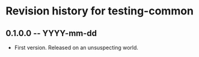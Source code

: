 # Revision history for testing-common

## 0.1.0.0 -- YYYY-mm-dd

* First version. Released on an unsuspecting world.
